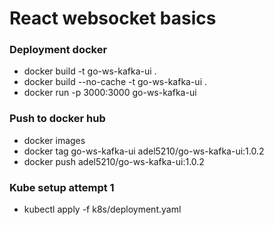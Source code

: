 # React websocket basics
### Deployment docker
- docker build -t go-ws-kafka-ui .
- docker build --no-cache -t go-ws-kafka-ui .
- docker run -p 3000:3000 go-ws-kafka-ui
### Push to docker hub
- docker images
- docker tag go-ws-kafka-ui adel5210/go-ws-kafka-ui:1.0.2
- docker push adel5210/go-ws-kafka-ui:1.0.2
### Kube setup attempt 1
- kubectl apply -f k8s/deployment.yaml 